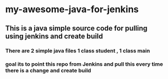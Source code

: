 # my-awesome-java-for-jenkins
## This is a java simple source code for pulling using jenkins and create build
### There are 2 simple java files 1 class student , 1 class main 
### goal its to point this repo from Jenkins and pull this every time there is a change and create build 

